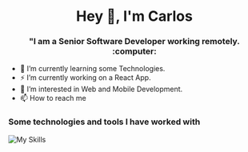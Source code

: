 <h1 align="center"> Hey 👋, I'm Carlos </h1>
<h3 align="center"> "I am a Senior Software Developer working remotely. :computer: </h3>

- 🔭 I’m currently learning some Technologies.
  
- ⚡ I’m currently working on a React App.
  
- 👀 I’m interested in Web and Mobile Development.
  
- 📫 How to reach me <Working on it>


### Some technologies and tools  I have worked with
![My Skills](https://skillicons.dev/icons?i=js,html,css,java,spring,gradle,hibernate,nodejs,typescript,react,redux,jest,dotnet,npm,azure,aws,docker,kubernetes,mysql,postgresql,babel,prisma,bitbucket,bootstrap,cs,eclipse,express,nest,git,github,gitlab,graphql,jquery,vite,webpack,webstorm,yarn)



